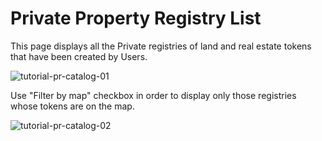 <!--- 
 * Copyright ©️ 2018 Galt•Core Blockchain Company
  Nikolai Popeka [Basic Agreement](ipfs/QmaCiXUmSrP16Gz8Jdzq6AJESY1EAANmmwha15uR3c1bsS).
  
  URL: https://app.galtproject.io/#/mainnet/ppr-registry/all
  
--->


# Private Property Registry List 

This page displays all the Private registries of land and real estate tokens that have been created by Users.

![tutorial-pr-catalog-01](https://raw.githubusercontent.com/galtproject/galtproject-docs/master/examples/en/images/tutorial-pr-catalog-01.jpg)

Use "Filter by map" checkbox in order to display only those registries whose tokens are on the map.

![tutorial-pr-catalog-02](https://raw.githubusercontent.com/galtproject/galtproject-docs/master/examples/en/images/tutorial-pr-catalog-02.jpg)
